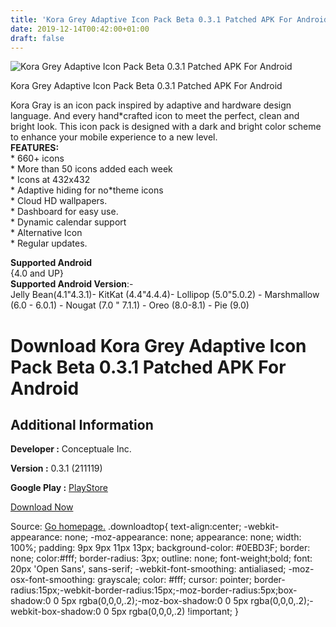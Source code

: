 ```yaml
---
title: 'Kora Grey Adaptive Icon Pack Beta 0.3.1 Patched APK For Android'
date: 2019-12-14T00:42:00+01:00
draft: false
---
```


![Kora Grey Adaptive Icon Pack Beta 0.3.1 Patched APK For Android](https://i2.wp.com/apkhome.net/wp-content/uploads/2019/11/Kora-Grey-Adaptive-Icon-Pack-Beta-0.3.1-Patched.png "Kora Grey Adaptive Icon Pack Beta 0.3.1 Patched APK For Android")

  

Kora Grey Adaptive Icon Pack Beta 0.3.1 Patched APK For Android

Kora Gray is an icon pack inspired by adaptive and hardware design language. And every hand\*crafted icon to meet the perfect, clean and bright look. This icon pack is designed with a dark and bright color scheme to enhance your mobile experience to a new level.  
**FEATURES:**  
\* 660+ icons  
\* More than 50 icons added each week  
\* Icons at 432x432  
\* Adaptive hiding for no\*theme icons  
\* Cloud HD wallpapers.  
\* Dashboard for easy use.  
\* Dynamic calendar support  
\* Alternative Icon  
\* Regular updates.

**Supported Android**  
{4.0 and UP}  
**Supported Android Version**:-  
Jelly Bean(4.1"4.3.1)- KitKat (4.4"4.4.4)- Lollipop (5.0"5.0.2) - Marshmallow (6.0 - 6.0.1) - Nougat (7.0 " 7.1.1) - Oreo (8.0-8.1) - Pie (9.0)

Download Kora Grey Adaptive Icon Pack Beta 0.3.1 Patched APK For Android
========================================================================

Additional Information
----------------------

**Developer :** Conceptuale Inc.

**Version :** 0.3.1 (211119)

**Google Play :** [PlayStore](https://play.google.com/store/apps/details?id=com.conceptuale.customization.kora.grey)

  

[Download Now](https://store4app.co/post/kora-grey-adaptive-icon-pack-beta-0-3-1-patched-apk-for-android_1574843803)

  
Source: [Go homepage.](https://store4app.co/post/kora-grey-adaptive-icon-pack-beta-0-3-1-patched-apk-for-android_1574843803) .downloadtop{ text-align:center; -webkit-appearance: none; -moz-appearance: none; appearance: none; width: 100%; padding: 9px 9px 11px 13px; background-color: #0EBD3F; border: none; color:#fff; border-radius: 3px; outline: none; font-weight;bold; font: 20px 'Open Sans', sans-serif; -webkit-font-smoothing: antialiased; -moz-osx-font-smoothing: grayscale; color: #fff; cursor: pointer; border-radius:15px;-webkit-border-radius:15px;-moz-border-radius:5px;box-shadow:0 0 5px rgba(0,0,0,.2);-moz-box-shadow:0 0 5px rgba(0,0,0,.2);-webkit-box-shadow:0 0 5px rgba(0,0,0,.2) !important; }
